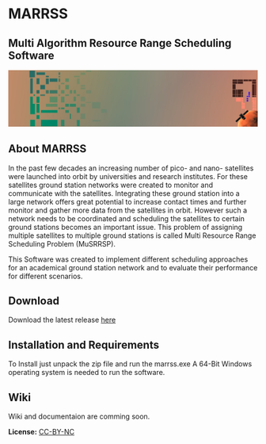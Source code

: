 # MARRSS
## Multi Algorithm Resource Range Scheduling Software

[![](https://github.com/1manprojects/marrss/blob/master/logo.png?raw=true)](https://1manprojects.de)


## About MARRSS
In the past few decades an increasing number of pico- and nano- satellites were launched into orbit by universities and research institutes. For these satellites ground station networks were created to monitor and communicate with the satellites. Integrating these ground station into a large network offers great potential to increase contact times and further monitor and gather more data from the satellites in orbit. However such a network needs to be coordinated and scheduling the satellites to certain ground stations becomes an important issue. This problem of assigning multiple satellites to multiple ground stations is called Multi Resource Range Scheduling Problem (MuSRRSP). 

This Software was created to implement different scheduling approaches for an academical ground station network and to evaluate their performance for different scenarios.  

## Download
Download the latest release [here](https://github.com/1manprojects/marrss/releases)

## Installation and Requirements
To Install just unpack the zip file and run the marrss.exe A 64-Bit Windows operating system is needed to run the software.

## Wiki
Wiki and documentaion are comming soon.


**License:** [CC-BY-NC](https://github.com/1manprojects/marrss/blob/master/License.txt)
